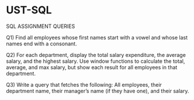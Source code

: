 # UST-SQL

SQL ASSIGNMENT QUERIES

Q1) Find all employees whose first names start with a vowel and whose last names end with a consonant. 

Q2) For each department, display the total salary expenditure, the average salary, and the highest salary. Use window functions to calculate the total, average, and max salary, but show each result for all employees in that department.


 Q3) Write a query that fetches the following:
All employees, their department name, their manager’s name (if they have one), and their salary.

